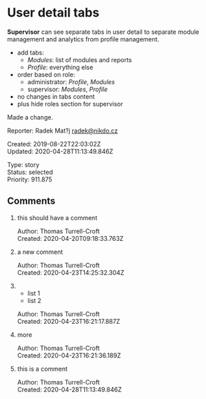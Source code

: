 # User detail tabs

**Supervisor** can see separate tabs in user detail to separate module management and analytics from profile management.

- add tabs:
    - _Modules_: list of modules and reports
    - _Profile_: everything else
- order based on role:
    - administrator: _Profile_, _Modules_
    - supervisor: _Modules_, _Profile_
- no changes in tabs content
- plus hide roles section for supervisor

Made a change.

Reporter: Radek Mat?j <radek@nikdo.cz>  

Created: 2019-08-22T22:03:02Z  
Updated: 2020-04-28T11:13:49.846Z

Type: story  
Status: selected  
Priority: 911.875

## Comments
1.  this should have a comment

    Author: Thomas Turrell-Croft  
    Created: 2020-04-20T09:18:33.763Z  

2.  a new comment

    Author: Thomas Turrell-Croft  
    Created: 2020-04-23T14:25:32.304Z  

3.  - list 1&nbsp;
    - list 2

    Author: Thomas Turrell-Croft  
    Created: 2020-04-23T16:21:17.887Z  

4.  more

    Author: Thomas Turrell-Croft  
    Created: 2020-04-23T16:21:36.189Z  

5.  this is a comment

    Author: Thomas Turrell-Croft  
    Created: 2020-04-28T11:13:49.846Z  
